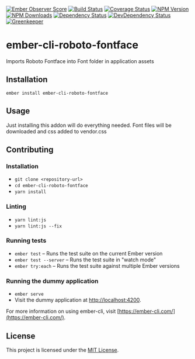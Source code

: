 [![Ember Observer Score](http://emberobserver.com/badges/ember-cli-roboto-fontface.svg)](http://emberobserver.com/addons/ember-cli-roboto-fontface)
[![Build Status](https://travis-ci.org/devotox/ember-cli-roboto-fontface.svg)](http://travis-ci.org/devotox/ember-cli-roboto-fontface)
[![Coverage Status](https://codecov.io/gh/devotox/ember-cli-roboto-fontface/branch/master/graph/badge.svg)](https://codecov.io/gh/devotox/ember-cli-roboto-fontface)
[![NPM Version](https://badge.fury.io/js/ember-cli-roboto-fontface.svg)](http://badge.fury.io/js/ember-cli-roboto-fontface)
[![NPM Downloads](https://img.shields.io/npm/dm/ember-cli-roboto-fontface.svg)](https://www.npmjs.org/package/ember-cli-roboto-fontface)
[![Dependency Status](https://david-dm.org/poetic/ember-cli-roboto-fontface.svg)](https://david-dm.org/poetic/ember-cli-roboto-fontface)
[![DevDependency Status](https://david-dm.org/poetic/ember-cli-roboto-fontface/dev-status.svg)](https://david-dm.org/poetic/ember-cli-roboto-fontface#info=devDependencies)
[![Greenkeeper](https://badges.greenkeeper.io/devotox/ember-cli-roboto-fontface.svg)](https://greenkeeper.io/)

ember-cli-roboto-fontface
==============================================================================

Imports Roboto Fontface into Font folder in application assets

Installation
------------------------------------------------------------------------------

```
ember install ember-cli-roboto-fontface
```


Usage
------------------------------------------------------------------------------

Just installing this addon will do everything needed.
Font files will be downloaded and css added to vendor.css


Contributing
------------------------------------------------------------------------------

### Installation

* `git clone <repository-url>`
* `cd ember-cli-roboto-fontface`
* `yarn install`

### Linting

* `yarn lint:js`
* `yarn lint:js --fix`

### Running tests

* `ember test` – Runs the test suite on the current Ember version
* `ember test --server` – Runs the test suite in "watch mode"
* `ember try:each` – Runs the test suite against multiple Ember versions

### Running the dummy application

* `ember serve`
* Visit the dummy application at [http://localhost:4200](http://localhost:4200).

For more information on using ember-cli, visit [https://ember-cli.com/](https://ember-cli.com/).

License
------------------------------------------------------------------------------

This project is licensed under the [MIT License](LICENSE.md).
